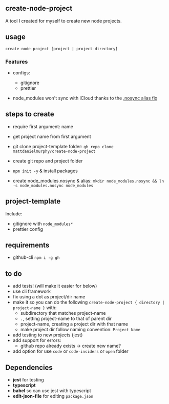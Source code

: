 ## create-node-project

A tool I created for myself to create new node projects.

## usage

`create-node-project [project | project-directory]`

### Features

- configs:

  - gitignore
  - prettier

- node_modules won't sync with iCloud thanks to the [.nosync alias fix](https://davidsword.ca/prevent-icloud-syncing-node_modules-folder/)

## steps to create

- require first argument: name
- get project name from first argument
- git clone project-template folder: `gh repo clone mattdanielmurphy/create-node-project`
- create git repo and project folder

- `npm init -y` & install packages
- create node_modules.nosync & alias: `mkdir node_modules.nosync && ln -s node_modules.nosync node_modules`

## project-template

Include:

- gitignore with `node_modules*`
- prettier config

## requirements

- github-cli `npm i -g gh`

## to do

- add tests! (will make it easier for below)
- use cli framework
- fix using a dot as project/dir name
- make it so you can do the following `create-node-project { directory | project-name }` with:
  - subdirectory that matches project-name
  - `.`, setting project-name to that of parent dir
  - project-name, creating a project dir with that name
  - make project dir follow naming convention: `Project Name`
- add testing to new projects (jest)
- add support for errors:
  - github repo already exists -> create new name?
- add option for use `code` or `code-insiders` or `open` folder

## Dependencies

- **jest** for testing
- **typescript**
- **babel** so can use jest with typescript
- **edit-json-file** for editing `package.json`
